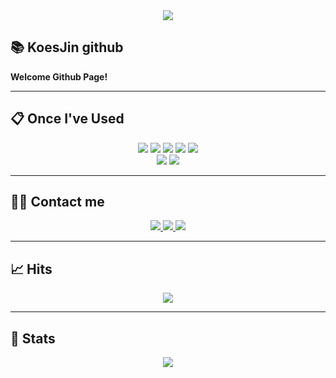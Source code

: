 <div align="center">
  <img src="https://capsule-render.vercel.app/api?type=rounded&color=0:c4bff3,100:f7a1a1&height=120&text=Koes%20Jin%20Git%20Page&animation=fadeIn&fontColor=ffffff&fontSize=50" />
</div>

## 📚 KoesJin github
**Welcome Github Page!**

---

## 📋 Once I've Used

<div align="center">
  
  <img src="https://img.shields.io/badge/Bootstrap-7952B3?style=flat&logo=Bootstrap&logoColor=white"/>
  <img src="https://img.shields.io/badge/CSS3-1572B6?style=flat&logo=CSS3&logoColor=white"/>
  <img src="https://img.shields.io/badge/GitHub Pages-222222?style=flat&logo=GitHub Pages&logoColor=white"/>
  <img src="https://img.shields.io/badge/Git-F05032?style=flat&logo=Git&logoColor=white"/>
  <img src="https://img.shields.io/badge/Github-181717?style=flat&logo=Github&logoColor=white"/>
  <br/>
  <img src="https://img.shields.io/badge/HTML5-E34F26?style=flat&logo=HTML5&logoColor=white"/>
  <img src="https://img.shields.io/badge/Javascript-F7DF1E?style=flat&logo=Javascript&logoColor=white"/>
  
</div>

---

## 🧑‍💻 Contact me

<div align="center">
  
  <a href="https://www.instagram.com/">
    <img src="https://img.shields.io/badge/Instagram-E4405F?style=flat&logo=Instagram&logoColor=white"/>
  </a>
  
  <a href="mailto:wlstjr2015@gmail.com">
    <img src="https://img.shields.io/badge/Gmail-EA4335?style=flat&logo=Gmail&logoColor=white"/>
  </a>
  
  <a href="https://www.notion.so/2023-Web-1eb3955a7c644d8283efd78e5bcf1adc">
    <img src="https://img.shields.io/badge/Notion-000000?style=flat&logo=Notion&logoColor=white"/>
  </a>
  
</div>

---

## 📈 Hits

<div align="center">
  <a href="https://github.com/KoesJin">
    <img src="https://hits.seeyoufarm.com/api/count/incr/badge.svg?url=https://github.com/KoesJin&count_bg=%23000000&title_bg=%23000000&icon=github.svg&icon_color=%23FFFFFF&title=GitHub&edge_flat=false"/>
  </a>
</div>

---

## 🏅 Stats

<div align="center">
  
  <img src="https://github-readme-stats.vercel.app/api/top-langs/?username=KoesJin&layout=compact&bg_color=60,ffcccc,fadcdc&title_color=ffffff&text_color=ffffff"/>

</div>
